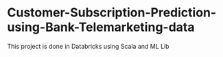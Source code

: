# Customer-Subscription-Prediction-using-Bank-Telemarketing-data
This project is done in Databricks using Scala and ML Lib
